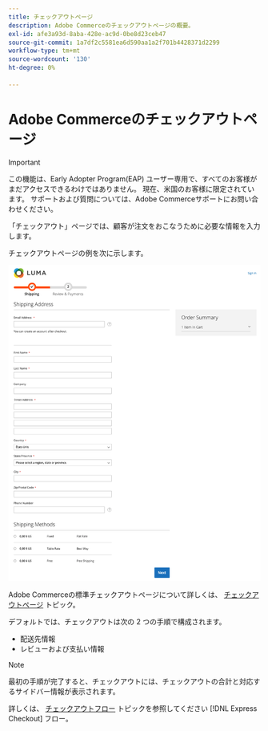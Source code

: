 ```yaml
---
title: チェックアウトページ
description: Adobe Commerceのチェックアウトページの概要。
exl-id: afe3a93d-8aba-428e-ac9d-0be8d23ceb47
source-git-commit: 1a7df2c5581ea6d590aa1a2f701b4428371d2299
workflow-type: tm+mt
source-wordcount: '130'
ht-degree: 0%

---
```


# Adobe Commerceのチェックアウトページ

>[!IMPORTANT]
>
> この機能は、Early Adopter Program(EAP) ユーザー専用で、すべてのお客様がまだアクセスできるわけではありません。 現在、米国のお客様に限定されています。 サポートおよび質問については、Adobe Commerceサポートにお問い合わせください。

「チェックアウト」ページでは、顧客が注文をおこなうために必要な情報を入力します。

チェックアウトページの例を次に示します。

![チェックアウトページ](assets/checkout-page.png)

Adobe Commerceの標準チェックアウトページについて詳しくは、 [チェックアウトページ](https://docs.magento.com/user-guide/quick-tour/checkout-page.html) トピック。

デフォルトでは、チェックアウトは次の 2 つの手順で構成されます。

- 配送先情報
- レビューおよび支払い情報

>[!NOTE]
>
> 最初の手順が完了すると、チェックアウトには、チェックアウトの合計と対応するサイドバー情報が表示されます。

詳しくは、 [チェックアウトフロー](../express-checkout/onboarding.md) トピックを参照してください [!DNL Express Checkout] フロー。
